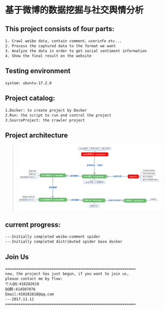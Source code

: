 # <span style="text-align:center">基于微博的数据挖掘与社交舆情分析</span>

## This project consists of four parts:
```
1. Crawl weibo data, contain comment、userinfo etc...
2. Process the captured data to the format we want
3. Analyze the data in order to get social sentiment information
4. Show the final result on the website
```

## Testing environment
```
system: ubuntu-17.2.0
```

## Project catalog:
```
1.Docker: to create project by Docker
2.Run: the script to run and control the project
3.SourceProject: the crawler project
```

## Project architecture
> <img src="./GitHub-Info/img/project-architecture.png" />


## current progress:
```
---Initially completed weibo-comment spider
---Initially completed distributed spider base docker
```

## Join Us
```
===========================================================
now, the project has just begun, if you want to join us, 
please contact me by flow:
个人QQ:410282618
QQ群:414507076
Email:410282618@qq.com
---2017.11.11
===========================================================
```
